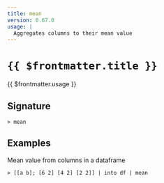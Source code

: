 ```yaml
---
title: mean
version: 0.67.0
usage: |
  Aggregates columns to their mean value
---
```


# <code>{{ $frontmatter.title }}</code>

<div style='white-space: pre-wrap;'>{{ $frontmatter.usage }}</div>

## Signature

```> mean ```

## Examples

Mean value from columns in a dataframe
```shell
> [[a b]; [6 2] [4 2] [2 2]] | into df | mean
```
